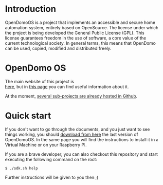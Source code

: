 Introduction
============
OpenDomoOS is a project that implements an accessible and secure home automation system, entirely based on OpenSource. The license under which the project is being developed the General Public License (GPL). This license guarantees freedom in the use of software, a core value of the current technological society. In general terms, this means that OpenDomo can be used, copied, modified and distributed freely.

OpenDomo OS
===========
The main website of this project is  
<a title="OpenDomo" href="http://opalenzuela.github.io/opendomo/index.html">here</a>, but in <a href='https://github.com/opalenzuela/opendomo/wiki/OpenDomo'>this page</a> you can find useful information about it. 

At the moment, <a href='https://github.com/search?q=opendomo&ref=cmdform'> several sub-projects are already hosted in Github</a>.

Quick start
===========
If you don't want to go through the documents, and you just want to see things working, you should <a title="OpenDomo" href="http://opalenzuela.github.io/opendomo/downloads.html">download from here</a> the last version of OpenDomoOS. In the same page you will find the instructions to install it in a Virtual Machine or on your Raspberry PI.

If you are a brave developer, you can also checkout this repository and start executing the following command on the root:

    $ ./sdk.sh help

Further instructions will be given to you then ;)



